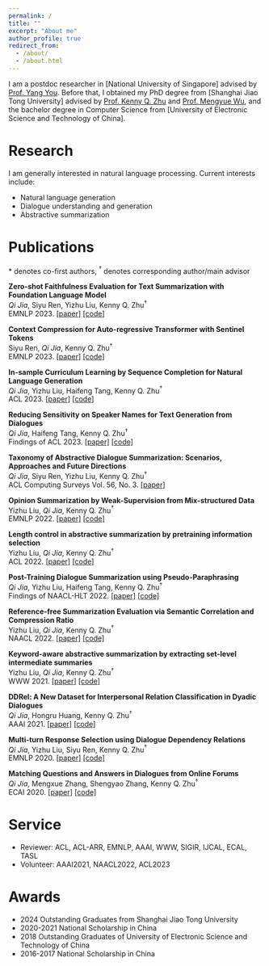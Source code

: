```yaml
---
permalink: /
title: ""
excerpt: "About me"
author_profile: true
redirect_from: 
  - /about/
  - /about.html
---
```


<!-- ## About Me -->

I am a postdoc researcher in [National University of Singapore] advised by [Prof. Yang You](https://www.comp.nus.edu.sg/~youy/). Before that, I obtained my PhD degree from [Shanghai Jiao Tong University] advised by [Prof. Kenny Q. Zhu](https://kenzhu2000.github.io/) and [Prof. Mengyue Wu](https://myw19.github.io/), and the bachelor degree in Computer Science from [University of Electronic Science and Technology of China]. 


# Research
        
I am generally interested in natural language processing. Current interests include: 
- Natural language generation
- Dialogue understanding and generation
- Abstractive summarization


# Publications
\* denotes co-first authors, $^\dagger$ denotes corresponding author/main advisor

**Zero-shot Faithfulness Evaluation for Text Summarization with Foundation Language Model**  
*Qi Jia*, Siyu Ren, Yizhu Liu, Kenny Q. Zhu$^\dagger$   
EMNLP 2023. [[paper]](https://aclanthology.org/2023.emnlp-main.679/) [[code]](https://github.com/JiaQiSJTU/FaithEval-FFLM)

**Context Compression for Auto-regressive Transformer with Sentinel Tokens**  
Siyu Ren, *Qi Jia*, Kenny Q. Zhu$^\dagger$   
EMNLP 2023. [[paper]](https://aclanthology.org/2023.emnlp-main.794/) [[code]](https://github.com/DRSY/KV_Compression)

**In-sample Curriculum Learning by Sequence Completion for Natural Language Generation**  
*Qi Jia*, Yizhu Liu, Haifeng Tang, Kenny Q. Zhu$^\dagger$  
ACL 2023. [[paper]](https://arxiv.org/pdf/2211.11297.pdf) [[code]](https://github.com/JiaQiSJTU/InsampleCurriculumLearning)  

**Reducing Sensitivity on Speaker Names for Text Generation from Dialogues**   
*Qi Jia*, Haifeng Tang, Kenny Q. Zhu$^\dagger$  
Findings of ACL 2023. [[paper]](https://arxiv.org/pdf/2305.13833.pdf) [[code]](https://github.com/JiaQiSJTU/SpeakerNameSensitivity)  

**Taxonomy of Abstractive Dialogue Summarization: Scenarios, Approaches and Future Directions**  
*Qi Jia*, Siyu Ren, Yizhu Liu, Kenny Q. Zhu$^\dagger$  
ACL Computing Surveys Vol. 56, No. 3. [[paper]](https://dl.acm.org/doi/abs/10.1145/3622933)  

**Opinion Summarization by Weak-Supervision from Mix-structured Data**  
Yizhu Liu, *Qi Jia*, Kenny Q. Zhu$^\dagger$  
EMNLP 2022. [[paper]](https://aclanthology.org/2022.emnlp-main.201.pdf) [[code]](https://github.com/YizhuLiu/Opinion-Summarization)  

**Length control in abstractive summarization by pretraining information selection**  
Yizhu Liu, *Qi Jia*, Kenny Q. Zhu$^\dagger$  
ACL 2022. [[paper]](https://aclanthology.org/2022.acl-long.474.pdf) [[code]](https://github.com/YizhuLiu/lengthcontrol)  

**Post-Training Dialogue Summarization using Pseudo-Paraphrasing**  
*Qi Jia*, Yizhu Liu, Haifeng Tang, Kenny Q. Zhu$^\dagger$  
Findings of NAACL-HLT 2022. [[paper]](https://aclanthology.org/2022.findings-naacl.125.pdf) [[code]](https://github.com/JiaQiSJTU/DialSent-PGG)  

**Reference-free Summarization Evaluation via Semantic Correlation and Compression Ratio**  
Yizhu Liu, *Qi Jia*, Kenny Q. Zhu$^\dagger$  
NAACL 2022. [[paper]](https://aclanthology.org/2022.naacl-main.153.pdf) [[code]](https://github.com/YizhuLiu/summeval)  

**Keyword-aware abstractive summarization by extracting set-level intermediate summaries**  
Yizhu Liu, *Qi Jia*, Kenny Q. Zhu$^\dagger$  
WWW 2021. [[paper]](https://dl.acm.org/doi/abs/10.1145/3442381.3449906) [[code]](https://github.com/YizhuLiu/SetKE_ABS)  

**DDRel: A New Dataset for Interpersonal Relation Classification in Dyadic Dialogues**  
*Qi Jia*, Hongru Huang, Kenny Q. Zhu$^\dagger$  
AAAI 2021. [[paper]](https://ojs.aaai.org/index.php/AAAI/article/view/17551) [[code]](https://github.com/JiaQiSJTU/DialogueRelationClassification)  

**Multi-turn Response Selection using Dialogue Dependency Relations**  
*Qi Jia*, Yizhu Liu, Siyu Ren, Kenny Q. Zhu$^\dagger$  
EMNLP 2020. [[paper]](https://aclanthology.org/2020.emnlp-main.150.pdf) [[code]](https://github.com/JiaQiSJTU/ResponseSelection)  

**Matching Questions and Answers in Dialogues from Online Forums**  
*Qi Jia*, Mengxue Zhang, Shengyao Zhang, Kenny Q. Zhu$^\dagger$  
ECAI 2020. [[paper]](https://ecai2020.eu/papers/248_paper.pdf) [[code]](https://github.com/JiaQiSJTU/QAmatching)  


# Service

- Reviewer: ACL, ACL-ARR, EMNLP, AAAI, WWW, SIGIR, IJCAL, ECAL, TASL   
- Volunteer: AAAI2021, NAACL2022, ACL2023

# Awards
- 2024 Outstanding Graduates from Shanghai Jiao Tong University
- 2020-2021 National Scholarship in China
- 2018 Outstanding Graduates of University of Electronic Science and Technology of China
- 2016-2017 National Scholarship in China
